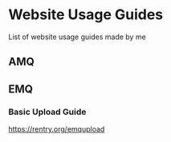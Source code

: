 # Website Usage Guides
List of website usage guides made by me

## AMQ

## EMQ
### Basic Upload Guide
https://rentry.org/emqupload
